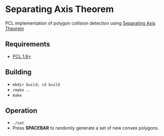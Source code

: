 # Separating Axis Theorem
PCL implementation of polygon collision detection using [Separating Axis Theorem](https://en.wikipedia.org/wiki/Hyperplane_separation_theorem)

## Requirements
* [PCL 1.8+](http://pointclouds.org/downloads/)

## Building
* `mkdir build; cd build`
* `cmake ..`
* `make`

## Operation
* `./sat`
* Press **SPACEBAR** to randomly generate a set of new convex polygons.
